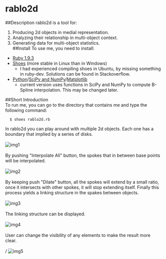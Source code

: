 rablo2d
=======

##Description
rablo2d is a tool for: <br/>
1. Producing 2d objects in medial representation. <br/>
2. Analyzing their relationship in multi-object context. <br/>
3. Generating data for multi-object statistics.<br/>
##Install
To use me, you need to install:
* [Ruby 1.9.3](http://www.ruby-lang.org/en/downloads/)
* [Shoes](http://shoesrb.com/downloads) (more stable in Linux than in Windows)
  * I had experienced compiling shoes in Ubuntu, by missing something in ruby-dev. Solutions can be found in Stackoverflow.
* [Python](http://www.python.org/getit/)/[SciPy and NumPy](http://www.scipy.org/Download)/[Matplotlib](https://github.com/matplotlib/matplotlib/downloads)
  * current version uses functions in SciPy and NumPy to compute B-Spline interpolation. This may be changed later. 


##Short Introduction
<br/>
To run me, you can go to the directory that contains me and type the following command:

      $ shoes rablo2d.rb
      
In rablo2d you can play around with multiple 2d objects. Each one has a boundary that implied by a series of disks. <br/><br/>
![img1](https://lh6.googleusercontent.com/-UfgaVkImm2I/UMEMozFNtOI/AAAAAAAAC6w/4cFSuiA2Sa4/s640/Screenshot%2520from%25202012-12-06%252016%253A18%253A01.jpg)
<br/>
<br/>
By pushing "Interpolate All" button, the spokes that in between base points will be interpolated.<br/><br/>
![img2](https://lh4.googleusercontent.com/-Qp3j9wAyWKs/UMEMo2FHkwI/AAAAAAAAC64/Wj0QJcnIR6s/s640/Screenshot%2520from%25202012-12-06%252016%253A18%253A26.jpg)
<br/>
<br/>
By keeping push "Dilate" button, all the spokes will extend by a small ratio, once it intersects with other spokes, it will stop extending itself. Finally this process yields a linking structure in the spakes between objects.<br/><br/>
![img3](https://lh6.googleusercontent.com/-rOI0k-YHYLI/UMEMoyyBX4I/AAAAAAAAC60/srwV3Efu81U/s640/Screenshot%2520from%25202012-12-06%252016%253A20%253A25.jpg)
<br/>
<br/>
The linking structure can be displayed.<br/><br/>
![img4](https://lh4.googleusercontent.com/-c8JSBUiqn4o/UMTQbilhxAI/AAAAAAAADCo/0_PTHE0jPgo/s640/Screenshot%2520from%25202012-12-09%252012%253A49%253A08.jpg)
<br/>
<br/>
User can change the visibility of any elements to make the result more clear.<br/><br>/
![img5](https://lh4.googleusercontent.com/-vvS6IxvZHV4/UMTQbspNEjI/AAAAAAAADCs/TV0yV7vhDOY/s640/Screenshot%2520from%25202012-12-09%252012%253A49%253A13.jpg)